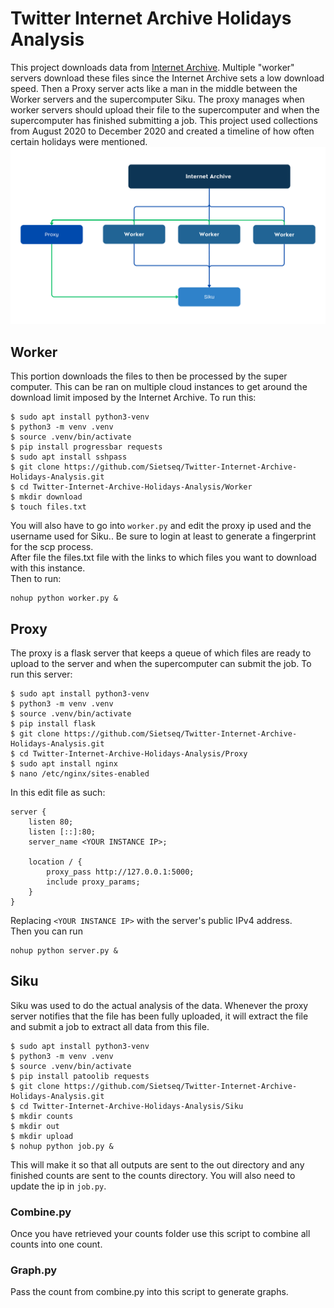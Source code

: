 # Twitter Internet Archive Holidays Analysis
This project downloads data from [Internet Archive](https://archive.org/details/twitterstream). Multiple "worker" servers download these files since the Internet Archive sets a low download speed. Then a Proxy server acts like a man in the middle between the Worker servers and the supercomputer Siku. The proxy manages when worker servers should upload their file to the supercomputer and when the supercomputer has finished submitting a job. This project used collections from August 2020 to December 2020 and created a timeline of how often certain holidays were mentioned. \
![diagram](diagram.png "Diagram")

## Worker 
This portion downloads the files to then be processed by the super computer. This can be ran on multiple cloud instances to get around the download limit imposed by the Internet Archive. To run this:
```
$ sudo apt install python3-venv 
$ python3 -m venv .venv 
$ source .venv/bin/activate 
$ pip install progressbar requests
$ sudo apt install sshpass
$ git clone https://github.com/Sietseq/Twitter-Internet-Archive-Holidays-Analysis.git
$ cd Twitter-Internet-Archive-Holidays-Analysis/Worker
$ mkdir download
$ touch files.txt  
```
You will also have to go into ```worker.py``` and edit the proxy ip used and the username used for Siku.. Be sure to login at least to generate a fingerprint for the scp process.\
After file the files.txt file with the links to which files you want to download with this instance.\
Then to run:
```
nohup python worker.py &
```

## Proxy
The proxy is a flask server that keeps a queue of which files are ready to upload to the server and when the supercomputer can submit the job. To run this server:
```
$ sudo apt install python3-venv 
$ python3 -m venv .venv 
$ source .venv/bin/activate
$ pip install flask
$ git clone https://github.com/Sietseq/Twitter-Internet-Archive-Holidays-Analysis.git
$ cd Twitter-Internet-Archive-Holidays-Analysis/Proxy
$ sudo apt install nginx
$ nano /etc/nginx/sites-enabled
```
In this edit file as such:
```
server {
    listen 80;
    listen [::]:80;
    server_name <YOUR INSTANCE IP>;
        
    location / {
        proxy_pass http://127.0.0.1:5000;
        include proxy_params;
    }
}
```
Replacing ```<YOUR INSTANCE IP>``` with the server's public IPv4 address.\
Then you can run
```
nohup python server.py &
```

## Siku
Siku was used to do the actual analysis of the data. Whenever the proxy server notifies that the file has been fully uploaded, it will extract the file and submit a job to extract all data from this file. 
```
$ sudo apt install python3-venv 
$ python3 -m venv .venv 
$ source .venv/bin/activate
$ pip install patoolib requests
$ git clone https://github.com/Sietseq/Twitter-Internet-Archive-Holidays-Analysis.git
$ cd Twitter-Internet-Archive-Holidays-Analysis/Siku
$ mkdir counts
$ mkdir out
$ mkdir upload
$ nohup python job.py &
```
This will make it so that all outputs are sent to the out directory and any finished counts are sent to the counts directory. You will also need to update the ip in ```job.py```. 

### Combine.py
Once you have retrieved your counts folder use this script to combine all counts into one count.
### Graph.py
Pass the count from combine.py into this script to generate graphs. 


